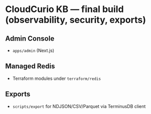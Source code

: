 # CloudCurio KB — final build (observability, security, exports)

## Admin Console
- `apps/admin` (Next.js)

## Managed Redis
- Terraform modules under `terraform/redis`

## Exports
- `scripts/export` for NDJSON/CSV/Parquet via TerminusDB client
